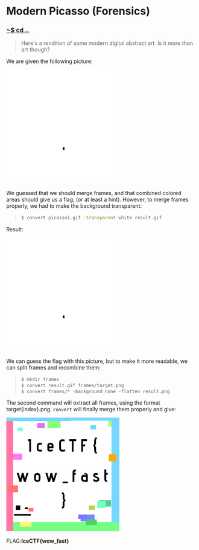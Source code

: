# Modern Picasso (Forensics)

### [~$ cd ..](../)

> Here's a rendition of some modern digital abstract art. Is it more than art though?


We are given the following picture:

![picasso.gif](picasso.gif)

We guessed that we should merge frames, and that combined colored areas should give us a flag, (or at least a hint). However,
to merge frames properly, we had to make the background transparent:

> ```sh
>$ convert picasso1.gif -transparent white result.gif
> ```

Result:

![result.gif](result.gif)

We can guess the flag with this picture, but to make it more readable, we can split frames and recombine them:

> ```
> $ mkdir frames
> $ convert result.gif frames/target.png
> $ convert frames/* -background none -flatten result.png
> ```

The second command will extract all frames, using the format target{index}.png. `convert` will finally merge them properly and give:

![result.png](result.png)

FLAG:**IceCTF{wow_fast}**

